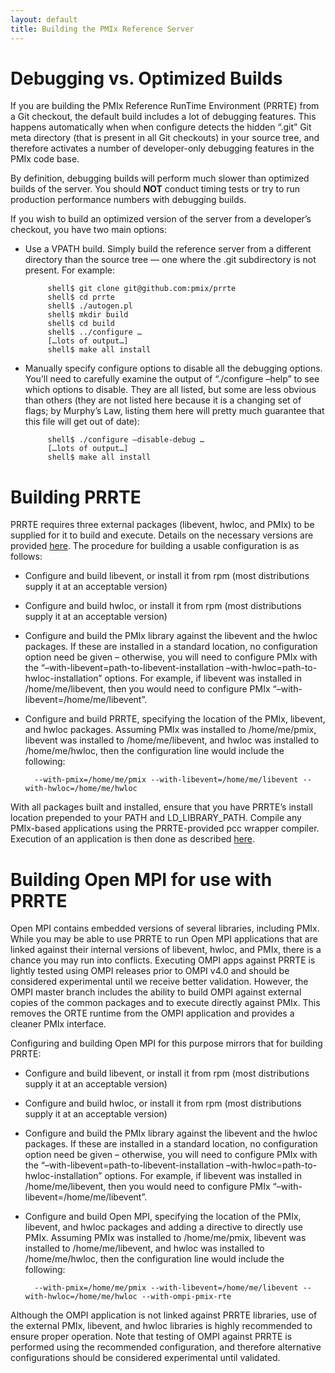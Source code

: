 ```yaml
---
layout: default
title: Building the PMIx Reference Server
---
```


Debugging vs. Optimized Builds
==============================

If you are building the PMIx Reference RunTime Environment (PRRTE) from a Git checkout, the default build includes a lot of debugging features. This happens automatically when when configure detects the hidden “.git” Git meta directory (that is present in all Git checkouts) in your source tree, and therefore activates a number of developer-only debugging features in the PMIx code base.

By definition, debugging builds will perform much slower than optimized builds of the server. You should **NOT** conduct timing tests or try to run production performance numbers with debugging builds.

If you wish to build an optimized version of the server from a developer’s
checkout, you have two main options:

 - Use a VPATH build. Simply build the reference server from a different
   directory than the source tree — one where the .git subdirectory is not
   present. For example:

   ```
        shell$ git clone git@github.com:pmix/prrte
        shell$ cd prrte
        shell$ ./autogen.pl
        shell$ mkdir build
        shell$ cd build
        shell$ ../configure …
        […lots of output…]
        shell$ make all install
   ```

 - Manually specify configure options to disable all the debugging options.
   You’ll need to carefully examine the output of “./configure –help” to see
   which options to disable. They are all listed, but some are less obvious
   than others (they are not listed here because it is a changing set of flags;
   by Murphy’s Law, listing them here will pretty much guarantee that this file
   will get out of date):

   ```
        shell$ ./configure –disable-debug …
        […lots of output…]
        shell$ make all install 
   ```


Building PRRTE
==============

PRRTE requires three external packages (libevent, hwloc, and PMIx) to be
supplied for it to build and execute. Details on the necessary versions are
provided [here](/code/getting-the-pmix-reference-server).  The
procedure for building a usable configuration is as follows:

 - Configure and build libevent, or install it from rpm (most distributions
   supply it at an acceptable version)

 - Configure and build hwloc, or install it from rpm (most distributions supply
   it at an acceptable version)

 - Configure and build the PMIx library against the libevent and the hwloc
   packages. If these are installed in a standard location, no configuration
   option need be given – otherwise, you will need to configure PMIx with the
   “–with-libevent=path-to-libevent-installation
   –with-hwloc=path-to-hwloc-installation” options. For example, if libevent
   was installed in /home/me/libevent, then you would need to configure PMIx
   “–with-libevent=/home/me/libevent”.

 - Configure and build PRRTE, specifying the location of the PMIx, libevent,
   and hwloc packages. Assuming PMIx was installed to /home/me/pmix, libevent
   was installed to /home/me/libevent, and hwloc was installed to
   /home/me/hwloc, then the configuration line would include the following:

   ```
     --with-pmix=/home/me/pmix --with-libevent=/home/me/libevent --with-hwloc=/home/me/hwloc
   ```


With all packages built and installed, ensure that you have PRRTE’s install location prepended to your PATH and LD_LIBRARY_PATH. Compile any PMIx-based applications using the PRRTE-provided pcc wrapper compiler. Execution of an application is then done as described [here](/support/how-to/running-apps-under-psrvr).


Building Open MPI for use with PRRTE
====================================

Open MPI contains embedded versions of several libraries, including PMIx.
While you may be able to use PRRTE to run Open MPI applications that are linked
against their internal versions of libevent, hwloc, and PMIx, there is a chance
you may run into conflicts. Executing OMPI apps against PRRTE is lightly tested
using OMPI releases prior to OMPI v4.0 and should be considered experimental
until we receive better validation. However, the OMPI master branch includes
the ability to build OMPI against external copies of the common packages and to
execute directly against PMIx. This removes the ORTE runtime from the OMPI
application and provides a cleaner PMIx interface.


Configuring and building Open MPI for this purpose mirrors that for building
PRRTE:

 - Configure and build libevent, or install it from rpm (most distributions
   supply it at an acceptable version)

 - Configure and build hwloc, or install it from rpm (most distributions supply
   it at an acceptable version)

 - Configure and build the PMIx library against the libevent and the hwloc
   packages. If these are installed in a standard location, no configuration
   option need be given – otherwise, you will need to configure PMIx with the
   “–with-libevent=path-to-libevent-installation
   –with-hwloc=path-to-hwloc-installation” options. For example, if libevent
   was installed in /home/me/libevent, then you would need to configure PMIx
   “–with-libevent=/home/me/libevent”.

 - Configure and build Open MPI, specifying the location of the PMIx, libevent,
   and hwloc packages and adding a directive to directly use PMIx. Assuming
   PMIx was installed to /home/me/pmix, libevent was installed to
   /home/me/libevent, and hwloc was installed to /home/me/hwloc, then the
   configuration line would include the following:

   ```
     --with-pmix=/home/me/pmix --with-libevent=/home/me/libevent --with-hwloc=/home/me/hwloc --with-ompi-pmix-rte
   ```

Although the OMPI application is not linked against PRRTE libraries, use of the
external PMIx, libevent, and hwloc libraries is highly recommended to ensure
proper operation. Note that testing of OMPI against PRRTE is performed using
the recommended configuration, and therefore alternative configurations should
be considered experimental until validated.


